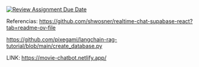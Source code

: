 [![Review Assignment Due Date](https://classroom.github.com/assets/deadline-readme-button-22041afd0340ce965d47ae6ef1cefeee28c7c493a6346c4f15d667ab976d596c.svg)](https://classroom.github.com/a/O9GgJ1PR)


Referencias:
https://github.com/shwosner/realtime-chat-supabase-react?tab=readme-ov-file

https://github.com/pixegami/langchain-rag-tutorial/blob/main/create_database.py


LINK:
https://movie-chatbot.netlify.app/
